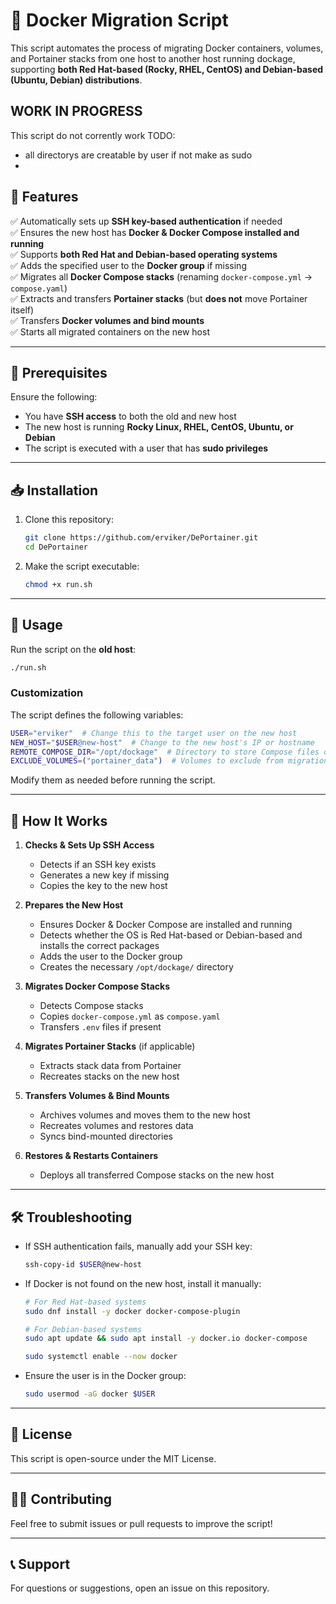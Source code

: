 # 🚀 Docker Migration Script


This script automates the process of migrating Docker containers, volumes, and Portainer stacks from one host to another host running dockage, supporting **both Red Hat-based (Rocky, RHEL, CentOS) and Debian-based (Ubuntu, Debian) distributions**.

## WORK IN PROGRESS
This script do not corrently work
TODO:
*  all directorys are creatable by user if not make as sudo
* 

## 📌 Features
✅ Automatically sets up **SSH key-based authentication** if needed  
✅ Ensures the new host has **Docker & Docker Compose installed and running**  
✅ Supports **both Red Hat and Debian-based operating systems**  
✅ Adds the specified user to the **Docker group** if missing  
✅ Migrates all **Docker Compose stacks** (renaming `docker-compose.yml` → `compose.yaml`)  
✅ Extracts and transfers **Portainer stacks** (but **does not** move Portainer itself)  
✅ Transfers **Docker volumes and bind mounts**  
✅ Starts all migrated containers on the new host  

---

## 🔧 Prerequisites
Ensure the following:
- You have **SSH access** to both the old and new host
- The new host is running **Rocky Linux, RHEL, CentOS, Ubuntu, or Debian**
- The script is executed with a user that has **sudo privileges**

---

## 📥 Installation
1. Clone this repository:
   ```sh
   git clone https://github.com/erviker/DePortainer.git
   cd DePortainer
   ```
2. Make the script executable:
   ```sh
   chmod +x run.sh
   ```

---

## 🚀 Usage
Run the script on the **old host**:
```sh
./run.sh
```

### **Customization**
The script defines the following variables:
```sh
USER="erviker"  # Change this to the target user on the new host
NEW_HOST="$USER@new-host"  # Change to the new host's IP or hostname
REMOTE_COMPOSE_DIR="/opt/dockage"  # Directory to store Compose files on new host
EXCLUDE_VOLUMES=("portainer_data")  # Volumes to exclude from migration
```
Modify them as needed before running the script.

---

## 📜 How It Works
1. **Checks & Sets Up SSH Access**
   - Detects if an SSH key exists
   - Generates a new key if missing
   - Copies the key to the new host

2. **Prepares the New Host**
   - Ensures Docker & Docker Compose are installed and running
   - Detects whether the OS is Red Hat-based or Debian-based and installs the correct packages
   - Adds the user to the Docker group
   - Creates the necessary `/opt/dockage/` directory

3. **Migrates Docker Compose Stacks**
   - Detects Compose stacks
   - Copies `docker-compose.yml` as `compose.yaml`
   - Transfers `.env` files if present

4. **Migrates Portainer Stacks** (if applicable)
   - Extracts stack data from Portainer
   - Recreates stacks on the new host

5. **Transfers Volumes & Bind Mounts**
   - Archives volumes and moves them to the new host
   - Recreates volumes and restores data
   - Syncs bind-mounted directories

6. **Restores & Restarts Containers**
   - Deploys all transferred Compose stacks on the new host

---

## 🛠 Troubleshooting
- If SSH authentication fails, manually add your SSH key:
  ```sh
  ssh-copy-id $USER@new-host
  ```
- If Docker is not found on the new host, install it manually:
  ```sh
  # For Red Hat-based systems
  sudo dnf install -y docker docker-compose-plugin
  
  # For Debian-based systems
  sudo apt update && sudo apt install -y docker.io docker-compose
  
  sudo systemctl enable --now docker
  ```
- Ensure the user is in the Docker group:
  ```sh
  sudo usermod -aG docker $USER
  ```

---

## 📜 License
This script is open-source under the MIT License.

---

## 👨‍💻 Contributing
Feel free to submit issues or pull requests to improve the script!

---

## 📞 Support
For questions or suggestions, open an issue on this repository.

